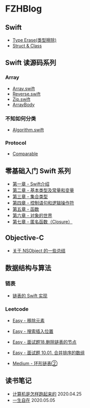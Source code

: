 # FZHBlog

## Swift
* [Type Erase(类型擦除)]()
* [Struct & Class]()

## Swift 读源码系列
### Array
* [Array.swift](https://github.com/fengzhihao123/FZHBlog/blob/master/Swift/%E8%AF%BBSwift%E6%BA%90%E7%A0%81%E7%B3%BB%E5%88%97/%E8%AF%BB%20Swift%20%E6%BA%90%E7%A0%81%E7%B3%BB%E5%88%97%20-%20Array.md) 
* [Reverse.swift](https://github.com/fengzhihao123/FZHBlog/blob/master/Swift/读Swift源码系列/读Swift源码系列%20-%20Reverse.md)
* [Zip.swift](https://github.com/fengzhihao123/FZHBlog/blob/master/Swift/读Swift源码系列/读Swift源码系列%20-%20Zip.md)
* [ArrayBody](https://github.com/fengzhihao123/FZHBlog/blob/master/Swift/读Swift源码系列/读%20Swift%20源码系列%20-%20ArrayBody.md)

### 不知如何分类
* [Algorithm.swift](https://github.com/fengzhihao123/FZHBlog/blob/master/Swift/读Swift源码系列/读%20Swift%20源码系列%20-%20Algorithm.md)

### Protocol
* [Comparable](https://github.com/fengzhihao123/FZHBlog/blob/master/Swift/读Swift源码系列/读Swift源码系列%20-%20Comparable.md)

## 零基础入门 Swift 系列
* [第一章 - Swift介绍](https://github.com/fengzhihao123/FZHBlog/blob/master/Swift/零基础入门Swift/第一章-%20Swift%20介绍.md)
* [第二章 - 基本类型及常量和变量](https://github.com/fengzhihao123/FZHBlog/blob/master/Swift/零基础入门Swift/第二章%20-%20基本类型及变量和常量.md)
* [第三章 - 集合类型](https://github.com/fengzhihao123/FZHBlog/blob/master/Swift/零基础入门Swift/第三章%20-%20集合类型：Array、Dictionary、Set.md)
* [第四章 - 控制语句和逻辑操作符](https://github.com/fengzhihao123/FZHBlog/blob/master/Swift/零基础入门Swift/第四章%20-%20控制语句和逻辑操作符.md)
* [第五章 - 函数](https://github.com/fengzhihao123/FZHBlog/blob/master/Swift/零基础入门Swift/第五章%20-%20函数.md)
* [第六章 - 对象的世界](https://github.com/fengzhihao123/FZHBlog/blob/master/Swift/零基础入门Swift/第六章%20-%20对象的世界.md)
* [第七章 - 匿名函数（Closure）](https://github.com/fengzhihao123/FZHBlog/blob/master/Swift/零基础入门Swift/第七章%20-%20匿名函数（Closure）.md)

## Objective-C
* [关于 NSObject 的一些总结](https://github.com/fengzhihao123/FZHBlog/blob/master/Objective-C/关于%20NSObject%20的一些总结.md)

## 数据结构与算法

### 链表
* [链表的 Swift 实现](https://github.com/fengzhihao123/FZHBlog/blob/master/DataStructureAlgorithm/ListNode/Swift%20实现单链表.md)

### Leetcode
* [Easy - 移除元素](https://github.com/fengzhihao123/FZHBlog/blob/master/DataStructureAlgorithm/Leetcode%20-%20Easy%20-%20%20移除元素.md)
* [Easy - 搜索插入位置](https://github.com/fengzhihao123/FZHBlog/blob/master/DataStructureAlgorithm/Leetcode%20-%20Easy%20-%20搜索插入位置.md)
* [Easy - 面试题18.删除链表的节点](https://github.com/fengzhihao123/FZHBlog/blob/master/DataStructureAlgorithm/LeetCode%20-%20Easy%20-%20面试题18.%20删除链表的节点.md)
* [Easy - 面试题 10.01. 合并排序的数组](https://github.com/fengzhihao123/FZHBlog/blob/master/DataStructureAlgorithm/LeetCode%20-%20Easy%20-%20%20合并排序的数组.md)


* [Medium - 环形链表②](https://github.com/fengzhihao123/FZHBlog/blob/master/DataStructureAlgorithm/LeetCode%20-%20Medium%20-%20环形链表②.md)

## 读书笔记
* [计算机是怎样跑起来的](https://github.com/fengzhihao123/FZHBlog/blob/master/ReadBookNote/%E8%AE%A1%E7%AE%97%E6%9C%BA%E6%98%AF%E6%80%8E%E6%A0%B7%E8%B7%91%E8%B5%B7%E6%9D%A5%E7%9A%84.md) 2020.04.25
* [一生自在](https://github.com/fengzhihao123/FZHBlog/blob/master/ReadBookNote/一生自在.md) 2020.05.05
